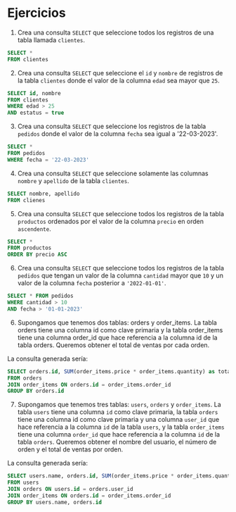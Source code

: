 # Ejercicios

1. Crea una consulta `SELECT` que seleccione todos los registros de una tabla llamada `clientes`.
```sql
SELECT * 
FROM clientes
```

2. Crea una consulta `SELECT` que seleccione el `id` y `nombre` de registros de la tabla `clientes` donde el valor de la 
columna `edad` sea mayor que `25`.
```sql
SELECT id, nombre
FROM clientes
WHERE edad > 25
AND estatus = true

```

3. Crea una consulta `SELECT` que seleccione los registros de la tabla `pedidos` donde el valor de la columna `fecha` 
sea igual a '22-03-2023'.
```sql
SELECT *
FROM pedidos
WHERE fecha = '22-03-2023'
```

4. Crea una consulta `SELECT` que seleccione solamente las columnas `nombre` y `apellido` de la tabla `clientes`.
```sql
SELECT nombre, apellido
FROM clienes
```

5. Crea una consulta `SELECT` que seleccione todos los registros de la tabla `productos` ordenados por el valor de la 
columna `precio` en orden `ascendente`.
```sql
SELECT * 
FROM productos
ORDER BY precio ASC
```

6. Crea una consulta `SELECT` que seleccione todos los registros de la tabla `pedidos` que tengan un valor de la 
columna `cantidad` mayor que `10` y un valor de la columna `fecha` posterior a `'2022-01-01'`.

```sql
SELECT * FROM pedidos
WHERE cantidad > 10
AND fecha > '01-01-2023'
```

6. Supongamos que tenemos dos tablas: orders y order_items. La tabla orders tiene una columna id como clave primaria y 
la tabla order_items tiene una columna order_id que hace referencia a la columna id de la tabla orders. 
Queremos obtener el total de ventas por cada orden. 

La consulta generada sería:

```sql
SELECT orders.id, SUM(order_items.price * order_items.quantity) as total
FROM orders
JOIN order_items ON orders.id = order_items.order_id
GROUP BY orders.id
```

7. Supongamos que tenemos tres tablas: `users`, `orders` y `order_items`. La tabla `users` tiene una columna `id` como 
clave primaria, la tabla `orders` tiene una columna id como clave primaria y una columna `user_id` que hace referencia 
a la columna `id` de la tabla `users`, y la tabla `order_items` tiene una columna `order_id` que hace referencia a la 
columna `id` de la tabla `orders`. Queremos obtener el nombre del usuario, el número de orden y el total de ventas por 
orden.

La consulta generada sería:

```sql
SELECT users.name, orders.id, SUM(order_items.price * order_items.quantity) as total
FROM users
JOIN orders ON users.id = orders.user_id
JOIN order_items ON orders.id = order_items.order_id
GROUP BY users.name, orders.id
```
